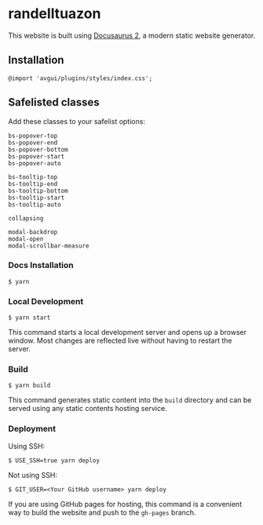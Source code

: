 # randelltuazon

This website is built using [Docusaurus 2](https://docusaurus.io/), a modern static website generator.


## Installation
```
@import 'avgui/plugins/styles/index.css';
```

## Safelisted classes

Add these classes to your safelist options:

```
bs-popover-top
bs-popover-end
bs-popover-bottom
bs-popover-start
bs-popover-auto

bs-tooltip-top
bs-tooltip-end
bs-tooltip-bottom
bs-tooltip-start
bs-tooltip-auto

collapsing

modal-backdrop
modal-open
modal-scrollbar-measure
```

### Docs Installation

```
$ yarn
```

### Local Development

```
$ yarn start
```

This command starts a local development server and opens up a browser window. Most changes are reflected live without having to restart the server.

### Build

```
$ yarn build
```

This command generates static content into the `build` directory and can be served using any static contents hosting service.

### Deployment

Using SSH:

```
$ USE_SSH=true yarn deploy
```

Not using SSH:

```
$ GIT_USER=<Your GitHub username> yarn deploy
```

If you are using GitHub pages for hosting, this command is a convenient way to build the website and push to the `gh-pages` branch.
